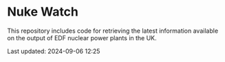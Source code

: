 # Nuke Watch

This repository includes code for retrieving the latest information available on the output of EDF nuclear power plants in the UK.

Last updated: 2024-09-06 12:25